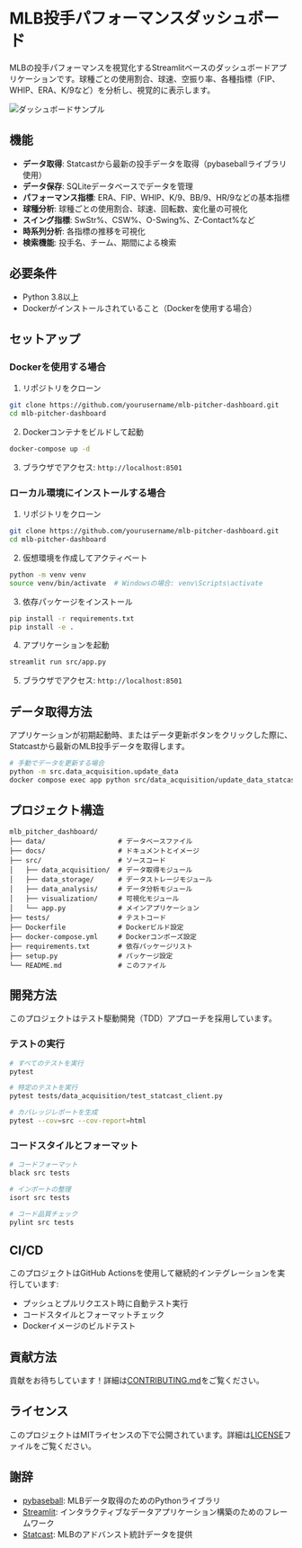 # MLB投手パフォーマンスダッシュボード

MLBの投手パフォーマンスを視覚化するStreamlitベースのダッシュボードアプリケーションです。球種ごとの使用割合、球速、空振り率、各種指標（FIP、WHIP、ERA、K/9など）を分析し、視覚的に表示します。

![ダッシュボードサンプル](docs/dashboard_sample.png)

## 機能

- **データ取得**: Statcastから最新の投手データを取得（pybaseballライブラリ使用）
- **データ保存**: SQLiteデータベースでデータを管理
- **パフォーマンス指標**: ERA、FIP、WHIP、K/9、BB/9、HR/9などの基本指標
- **球種分析**: 球種ごとの使用割合、球速、回転数、変化量の可視化
- **スイング指標**: SwStr%、CSW%、O-Swing%、Z-Contact%など
- **時系列分析**: 各指標の推移を可視化
- **検索機能**: 投手名、チーム、期間による検索

## 必要条件

- Python 3.8以上
- Dockerがインストールされていること（Dockerを使用する場合）

## セットアップ

### Dockerを使用する場合

1. リポジトリをクローン
```bash
git clone https://github.com/yourusername/mlb-pitcher-dashboard.git
cd mlb-pitcher-dashboard
```

2. Dockerコンテナをビルドして起動
```bash
docker-compose up -d
```

3. ブラウザでアクセス: `http://localhost:8501`

### ローカル環境にインストールする場合

1. リポジトリをクローン
```bash
git clone https://github.com/yourusername/mlb-pitcher-dashboard.git
cd mlb-pitcher-dashboard
```

2. 仮想環境を作成してアクティベート
```bash
python -m venv venv
source venv/bin/activate  # Windowsの場合: venv\Scripts\activate
```

3. 依存パッケージをインストール
```bash
pip install -r requirements.txt
pip install -e .
```

4. アプリケーションを起動
```bash
streamlit run src/app.py
```

5. ブラウザでアクセス: `http://localhost:8501`

## データ取得方法

アプリケーションが初期起動時、またはデータ更新ボタンをクリックした際に、Statcastから最新のMLB投手データを取得します。

```bash
# 手動でデータを更新する場合
python -m src.data_acquisition.update_data
docker compose exec app python src/data_acquisition/update_data_statcast.py --teams CHC
```

## プロジェクト構造

```
mlb_pitcher_dashboard/
├── data/                  # データベースファイル
├── docs/                  # ドキュメントとイメージ
├── src/                   # ソースコード
│   ├── data_acquisition/  # データ取得モジュール
│   ├── data_storage/      # データストレージモジュール
│   ├── data_analysis/     # データ分析モジュール
│   ├── visualization/     # 可視化モジュール
│   └── app.py             # メインアプリケーション
├── tests/                 # テストコード
├── Dockerfile             # Dockerビルド設定
├── docker-compose.yml     # Dockerコンポーズ設定
├── requirements.txt       # 依存パッケージリスト
├── setup.py               # パッケージ設定
└── README.md              # このファイル
```

## 開発方法

このプロジェクトはテスト駆動開発（TDD）アプローチを採用しています。

### テストの実行

```bash
# すべてのテストを実行
pytest

# 特定のテストを実行
pytest tests/data_acquisition/test_statcast_client.py

# カバレッジレポートを生成
pytest --cov=src --cov-report=html
```

### コードスタイルとフォーマット

```bash
# コードフォーマット
black src tests

# インポートの整理
isort src tests

# コード品質チェック
pylint src tests
```

## CI/CD

このプロジェクトはGitHub Actionsを使用して継続的インテグレーションを実行しています:

- プッシュとプルリクエスト時に自動テスト実行
- コードスタイルとフォーマットチェック
- Dockerイメージのビルドテスト

## 貢献方法

貢献をお待ちしています！詳細は[CONTRIBUTING.md](CONTRIBUTING.md)をご覧ください。

## ライセンス

このプロジェクトはMITライセンスの下で公開されています。詳細は[LICENSE](LICENSE)ファイルをご覧ください。

## 謝辞

- [pybaseball](https://github.com/jldbc/pybaseball): MLBデータ取得のためのPythonライブラリ
- [Streamlit](https://streamlit.io/): インタラクティブなデータアプリケーション構築のためのフレームワーク
- [Statcast](https://baseballsavant.mlb.com/statcast_search): MLBのアドバンスト統計データを提供